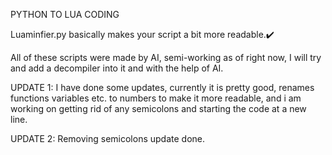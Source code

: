  PYTHON TO LUA CODING

Luaminfier.py basically makes your script a bit more readable.✔️

All of these scripts were made by AI, semi-working as of right now,
I will try and add a decompiler into it and with the help of AI.


UPDATE 1: I have done some updates, currently it is pretty good, renames functions variables etc. to numbers to make it more readable, and i am working on getting rid of any semicolons and starting the code at a new line.

UPDATE 2: Removing semicolons update done.
